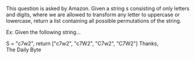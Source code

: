 This question is asked by Amazon. Given a string s consisting of only letters and digits, where we are allowed to transform any letter to uppercase or lowercase, return a list containing all possible permutations of the string.      

Ex: Given the following string…     

S = "c7w2", return ["c7w2", "c7W2", "C7w2", "C7W2"]
Thanks,     
The Daily Byte

